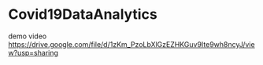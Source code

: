 # Covid19DataAnalytics
demo video https://drive.google.com/file/d/1zKm_PzoLbXlGzEZHKGuv9Ite9wh8ncyJ/view?usp=sharing 
